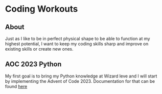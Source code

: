 # Coding Workouts

## About

Just as I like to be in perfect physical shape to be able to function at my highest potential, I want to keep my coding skills sharp and improve on existing skills or create new ones.

## AOC 2023 Python

My first goal is to bring my Python knowledge at Wizard leve and I will start by implementing the Advent of Code 2023. Documentation for that can be found [here](https://github.com/andreivisan/workout/tree/master/aoc_2023_py)
